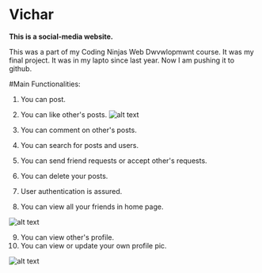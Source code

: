 # Vichar

**This is a social-media website.**

This was a part of my Coding Ninjas Web Dwvwlopmwnt course.
It was my final project.
It was in my lapto since last year.
Now I am pushing it to github.

#Main Functionalities:
1. You can post.
2. You can like other's posts.
![alt text](https://user-images.githubusercontent.com/76950378/126046221-85a2d355-ab86-4f4e-b473-53910b538478.PNG)

3. You can comment on other's posts.
4. You can search for posts and users.
5. You can send friend requests or accept other's requests.
6. You can delete your posts.
7. User authentication is assured.
8. You can view all your friends in home page.

![alt text](https://user-images.githubusercontent.com/76950378/126046306-cc32ec2b-5ca9-4768-b5f9-c82aba8a1035.PNG)

9. You can view other's profile.
10. You can view or update your own profile pic.

![alt text](https://user-images.githubusercontent.com/76950378/126046536-9fc7856f-6318-4780-a914-e575425a36d9.PNG)


 
